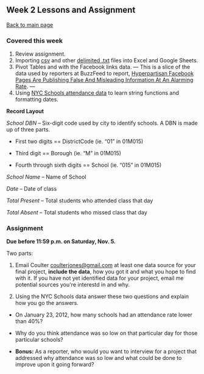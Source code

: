 ## Week 2 Lessons and Assignment
[Back to main page](https://coulterjones.github.io/New-School-NND-III-lichter/)

### Covered this week 
1. Review assignment.
2. Importing [csv](https://raw.githubusercontent.com/CoulterJones/New-School/master/Data/Campaign-Finance/Mark-Viverito-Campaign-Finance.csv) and other [delimited .txt](https://raw.githubusercontent.com/CoulterJones/New-School/master/Data/Importing/DRUG12Q3.TXT) files into Excel and Google Sheets.
3. Pivot Tables and with the Facebook links data. 
 &mdash; This is a slice of the data used by reporters at BuzzFeed to report, [Hyperpartisan Facebook Pages Are Publishing False And Misleading Information At An Alarming Rate](https://www.buzzfeed.com/craigsilverman/partisan-fb-pages-analysis?utm_term=.qdLMPW0YE#.inaqzbBa0). 
 &mdash; 
4. Using [NYC Schools attendance data](https://docs.google.com/spreadsheets/d/1DwS7uhXOHmPsbh48oUe4771IYavfPxdmcsUVqPm64QY/edit#gid=0) to learn string functions and formatting dates.

__Record Layout__

*School DBN* – Six-digit code used by city to identify schools. A DBN is made up of
three parts.

* First two digits == DistrictCode (ie. “01” in 01M015)

* Third digit == Borough (ie. “M” in 01M015)

* Fourth through sixth digits == School (ie. “015” in 01M015)

*School Name* – Name of School

*Date* – Date of class

*Total Present* – Total students who attended class that day

*Total Absent* – Total students who missed class that day

### Assignment 
**Due before 11:59 p.m. on Saturday, Nov. 5.**

Two parts:

1. Email Coulter [coulterjones@gmail.com](mailto:coulterjones@gmail.com) at least one data source for your final project, **include the data**, how you got it and what you hope to find with it. If you have not yet identified data for your project, email me potential sources you're interestd in and why.

2. Using the NYC Schools data answer these two questions and explain how you go the answers. 

 * On January 23, 2012, how many schools had an attendance rate lower than 40%?

 * Why do you think attendance was so low on that particular day for those particular
schools?

 * **Bonus:** As a reporter, who would you want to interview for a project that addressed why attendance was so low and what could be done to improve upon it going forward?

